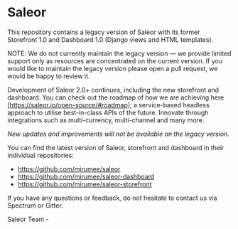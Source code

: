 # Saleor

This repository contains a legacy version of Saleor with its former Storefront 1.0 and Dashboard 1.0 (Django views and HTML templates).

NOTE: We do not currently maintain the legacy version — we provide limited support only as resources are concentrated on the current version. If you would like to maintain the legacy version please open a pull request, we would be happy to review it.

Development of Saleor 2.0+ continues, including the new storefront and dashboard. You can check out the roadmap of how we are achieving here [https://saleor.io/open-source/#roadmap]; a service-based headless approach to utilise best-in-class APIs of the future. Innovate through integrations such as multi-currency, multi-channel and many more. 

 *New updates and improvements will not be available on the legacy version.*

You can find the latest version of Saleor, storefront and dashboard in their individual repositories:

- https://github.com/mirumee/saleor
- https://github.com/mirumee/saleor-dashboard
- https://github.com/mirumee/saleor-storefront


If you have any questions or feedback, do not hesitate to contact us via Spectrum or Gitter.

Saleor Team - 
